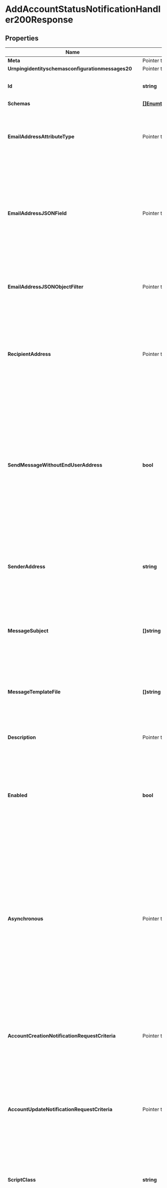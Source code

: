 # AddAccountStatusNotificationHandler200Response

## Properties

Name | Type | Description | Notes
------------ | ------------- | ------------- | -------------
**Meta** | Pointer to [**MetaMeta**](MetaMeta.md) |  | [optional] 
**Urnpingidentityschemasconfigurationmessages20** | Pointer to [**MetaUrnPingidentitySchemasConfigurationMessages20**](MetaUrnPingidentitySchemasConfigurationMessages20.md) |  | [optional] 
**Id** | **string** | Name of the Account Status Notification Handler | 
**Schemas** | [**[]EnumthirdPartyAccountStatusNotificationHandlerSchemaUrn**](EnumthirdPartyAccountStatusNotificationHandlerSchemaUrn.md) |  | 
**EmailAddressAttributeType** | Pointer to **[]string** | Specifies which attribute in the user&#39;s entries may be used to obtain the email address when notifying the end user. | [optional] 
**EmailAddressJSONField** | Pointer to **string** | The name of the JSON field whose value is the email address to which the message should be sent. The email address must be contained in a top-level field whose value is a single string. | [optional] 
**EmailAddressJSONObjectFilter** | Pointer to **string** | A JSON object filter that may be used to identify which email address value to use when sending the message. | [optional] 
**RecipientAddress** | Pointer to **[]string** | Specifies an email address to which notification messages are sent, either instead of or in addition to the end user for whom the notification has been generated. | [optional] 
**SendMessageWithoutEndUserAddress** | **bool** | Indicates whether an email notification message should be generated and sent to the set of notification recipients even if the user entry does not contain any values for any of the email address attributes (that is, in cases when it is not possible to notify the end user). | 
**SenderAddress** | **string** | Specifies the email address from which the message is sent. Note that this does not necessarily have to be a legitimate email address. | 
**MessageSubject** | **[]string** | Specifies the subject that should be used for email messages generated by this account status notification handler. | 
**MessageTemplateFile** | **[]string** | Specifies the path to the file containing the message template to generate the email notification messages. | 
**Description** | Pointer to **string** | A description for this Account Status Notification Handler | [optional] 
**Enabled** | **bool** | Indicates whether the Account Status Notification Handler is enabled. Only enabled handlers are invoked whenever a related event occurs in the server. | 
**Asynchronous** | Pointer to **bool** | Indicates whether the server should attempt to invoke this Account Status Notification Handler in a background thread so that any potentially-expensive processing (e.g., performing network communication to deliver a message) will not delay processing for the operation that triggered the notification. | [optional] 
**AccountCreationNotificationRequestCriteria** | Pointer to **string** | A request criteria object that identifies which add requests should result in account creation notifications for this handler. | [optional] 
**AccountUpdateNotificationRequestCriteria** | Pointer to **string** | A request criteria object that identifies which modify and modify DN requests should result in account update notifications for this handler. | [optional] 
**ScriptClass** | **string** | The fully-qualified name of the Groovy class providing the logic for the Groovy Scripted Account Status Notification Handler. | 
**ScriptArgument** | Pointer to **[]string** | The set of arguments used to customize the behavior for the Scripted Account Status Notification Handler. Each configuration property should be given in the form &#39;name&#x3D;value&#39;. | [optional] 
**AccountStatusNotificationType** | [**[]EnumaccountStatusNotificationHandlerAccountStatusNotificationTypeProp**](EnumaccountStatusNotificationHandlerAccountStatusNotificationTypeProp.md) |  | 
**AccountTemporarilyFailureLockedMessageTemplate** | Pointer to **string** | The path to a file containing the template to use to generate the email message to send in the event that an account becomes temporarily locked as a result of too many authentication failures. | [optional] 
**AccountPermanentlyFailureLockedMessageTemplate** | Pointer to **string** | The path to a file containing the template to use to generate the email message to send in the event that an account becomes permanently locked as a result of too many authentication failures. | [optional] 
**AccountIdleLockedMessageTemplate** | Pointer to **string** | The path to a file containing the template to use to generate the email message to send in the event that authentication attempt fails because it has been too long since the user last successfully authenticated. | [optional] 
**AccountResetLockedMessageTemplate** | Pointer to **string** | The path to a file containing the template to use to generate the email message to send in the event that authentication attempt fails because the user failed to choose a new password in a timely manner after an administrative reset. | [optional] 
**AccountUnlockedMessageTemplate** | Pointer to **string** | The path to a file containing the template to use to generate the email message to send in the event that a user&#39;s account has been unlocked (e.g., by an administrative password reset). | [optional] 
**AccountDisabledMessageTemplate** | Pointer to **string** | The path to a file containing the template to use to generate the email message to send in the event that a user&#39;s account is disabled by an administrator. | [optional] 
**AccountEnabledMessageTemplate** | Pointer to **string** | The path to a file containing the template to use to generate the email message to send in the event that a user&#39;s account is enabled by an administrator. | [optional] 
**AccountNotYetActiveMessageTemplate** | Pointer to **string** | The path to a file containing the template to use to generate the email message to send in the event that an authentication attempt fails because the account has an activation time that is in the future. | [optional] 
**AccountExpiredMessageTemplate** | Pointer to **string** | The path to a file containing the template to use to generate the email message to send in the event that an authentication attempt fails because the account has an expiration time that is in the past. | [optional] 
**PasswordExpiredMessageTemplate** | Pointer to **string** | The path to a file containing the template to use to generate the email message to send in the event that an authentication attempt fails because the account has an expired password. | [optional] 
**PasswordExpiringMessageTemplate** | Pointer to **string** | The path to a file containing the template to use to generate the email message to send in the event that an authentication attempt succeeds, but the user&#39;s password is about to expire. This notification will only be generated the first time the user authenticates within the window of time that the server should warn about an upcoming password expiration. | [optional] 
**PasswordResetMessageTemplate** | Pointer to **string** | The path to a file containing the template to use to generate the email message to send in the event that a user&#39;s password has been reset by an administrator. | [optional] 
**PasswordChangedMessageTemplate** | Pointer to **string** | The path to a file containing the template to use to generate the email message to send in the event that a user changes their own password. | [optional] 
**AccountCreatedMessageTemplate** | Pointer to **string** | The path to a file containing the template to use to generate the email message to send in the event that a new account is created in an add request that matches the criteria provided in the account-creation-notification-request-criteria property. | [optional] 
**AccountUpdatedMessageTemplate** | Pointer to **string** | The path to a file containing the template to use to generate the email message to send in the event that an existing account is updated with a modify or modify DN operation that matches the criteria provided in the account-update-notification-request-criteria property. | [optional] 
**BindPasswordFailedValidationMessageTemplate** | Pointer to **string** | The path to a file containing the template to use to generate the email message to send in the event that a user authenticated with a password that failed to satisfy the criteria for one or more of the configured password validators. | [optional] 
**MustChangePasswordMessageTemplate** | Pointer to **string** | The path to a file containing the template to use to generate the email message to send in the event that a user successfully authenticates to the server but will be required to choose a new password before they will be allowed to perform any other operations. | [optional] 
**ExtensionClass** | **string** | The fully-qualified name of the Java class providing the logic for the Third Party Account Status Notification Handler. | 
**ExtensionArgument** | Pointer to **[]string** | The set of arguments used to customize the behavior for the Third Party Account Status Notification Handler. Each configuration property should be given in the form &#39;name&#x3D;value&#39;. | [optional] 

## Methods

### NewAddAccountStatusNotificationHandler200Response

`func NewAddAccountStatusNotificationHandler200Response(id string, schemas []EnumthirdPartyAccountStatusNotificationHandlerSchemaUrn, sendMessageWithoutEndUserAddress bool, senderAddress string, messageSubject []string, messageTemplateFile []string, enabled bool, scriptClass string, accountStatusNotificationType []EnumaccountStatusNotificationHandlerAccountStatusNotificationTypeProp, extensionClass string, ) *AddAccountStatusNotificationHandler200Response`

NewAddAccountStatusNotificationHandler200Response instantiates a new AddAccountStatusNotificationHandler200Response object
This constructor will assign default values to properties that have it defined,
and makes sure properties required by API are set, but the set of arguments
will change when the set of required properties is changed

### NewAddAccountStatusNotificationHandler200ResponseWithDefaults

`func NewAddAccountStatusNotificationHandler200ResponseWithDefaults() *AddAccountStatusNotificationHandler200Response`

NewAddAccountStatusNotificationHandler200ResponseWithDefaults instantiates a new AddAccountStatusNotificationHandler200Response object
This constructor will only assign default values to properties that have it defined,
but it doesn't guarantee that properties required by API are set

### GetMeta

`func (o *AddAccountStatusNotificationHandler200Response) GetMeta() MetaMeta`

GetMeta returns the Meta field if non-nil, zero value otherwise.

### GetMetaOk

`func (o *AddAccountStatusNotificationHandler200Response) GetMetaOk() (*MetaMeta, bool)`

GetMetaOk returns a tuple with the Meta field if it's non-nil, zero value otherwise
and a boolean to check if the value has been set.

### SetMeta

`func (o *AddAccountStatusNotificationHandler200Response) SetMeta(v MetaMeta)`

SetMeta sets Meta field to given value.

### HasMeta

`func (o *AddAccountStatusNotificationHandler200Response) HasMeta() bool`

HasMeta returns a boolean if a field has been set.

### GetUrnpingidentityschemasconfigurationmessages20

`func (o *AddAccountStatusNotificationHandler200Response) GetUrnpingidentityschemasconfigurationmessages20() MetaUrnPingidentitySchemasConfigurationMessages20`

GetUrnpingidentityschemasconfigurationmessages20 returns the Urnpingidentityschemasconfigurationmessages20 field if non-nil, zero value otherwise.

### GetUrnpingidentityschemasconfigurationmessages20Ok

`func (o *AddAccountStatusNotificationHandler200Response) GetUrnpingidentityschemasconfigurationmessages20Ok() (*MetaUrnPingidentitySchemasConfigurationMessages20, bool)`

GetUrnpingidentityschemasconfigurationmessages20Ok returns a tuple with the Urnpingidentityschemasconfigurationmessages20 field if it's non-nil, zero value otherwise
and a boolean to check if the value has been set.

### SetUrnpingidentityschemasconfigurationmessages20

`func (o *AddAccountStatusNotificationHandler200Response) SetUrnpingidentityschemasconfigurationmessages20(v MetaUrnPingidentitySchemasConfigurationMessages20)`

SetUrnpingidentityschemasconfigurationmessages20 sets Urnpingidentityschemasconfigurationmessages20 field to given value.

### HasUrnpingidentityschemasconfigurationmessages20

`func (o *AddAccountStatusNotificationHandler200Response) HasUrnpingidentityschemasconfigurationmessages20() bool`

HasUrnpingidentityschemasconfigurationmessages20 returns a boolean if a field has been set.

### GetId

`func (o *AddAccountStatusNotificationHandler200Response) GetId() string`

GetId returns the Id field if non-nil, zero value otherwise.

### GetIdOk

`func (o *AddAccountStatusNotificationHandler200Response) GetIdOk() (*string, bool)`

GetIdOk returns a tuple with the Id field if it's non-nil, zero value otherwise
and a boolean to check if the value has been set.

### SetId

`func (o *AddAccountStatusNotificationHandler200Response) SetId(v string)`

SetId sets Id field to given value.


### GetSchemas

`func (o *AddAccountStatusNotificationHandler200Response) GetSchemas() []EnumthirdPartyAccountStatusNotificationHandlerSchemaUrn`

GetSchemas returns the Schemas field if non-nil, zero value otherwise.

### GetSchemasOk

`func (o *AddAccountStatusNotificationHandler200Response) GetSchemasOk() (*[]EnumthirdPartyAccountStatusNotificationHandlerSchemaUrn, bool)`

GetSchemasOk returns a tuple with the Schemas field if it's non-nil, zero value otherwise
and a boolean to check if the value has been set.

### SetSchemas

`func (o *AddAccountStatusNotificationHandler200Response) SetSchemas(v []EnumthirdPartyAccountStatusNotificationHandlerSchemaUrn)`

SetSchemas sets Schemas field to given value.


### GetEmailAddressAttributeType

`func (o *AddAccountStatusNotificationHandler200Response) GetEmailAddressAttributeType() []string`

GetEmailAddressAttributeType returns the EmailAddressAttributeType field if non-nil, zero value otherwise.

### GetEmailAddressAttributeTypeOk

`func (o *AddAccountStatusNotificationHandler200Response) GetEmailAddressAttributeTypeOk() (*[]string, bool)`

GetEmailAddressAttributeTypeOk returns a tuple with the EmailAddressAttributeType field if it's non-nil, zero value otherwise
and a boolean to check if the value has been set.

### SetEmailAddressAttributeType

`func (o *AddAccountStatusNotificationHandler200Response) SetEmailAddressAttributeType(v []string)`

SetEmailAddressAttributeType sets EmailAddressAttributeType field to given value.

### HasEmailAddressAttributeType

`func (o *AddAccountStatusNotificationHandler200Response) HasEmailAddressAttributeType() bool`

HasEmailAddressAttributeType returns a boolean if a field has been set.

### GetEmailAddressJSONField

`func (o *AddAccountStatusNotificationHandler200Response) GetEmailAddressJSONField() string`

GetEmailAddressJSONField returns the EmailAddressJSONField field if non-nil, zero value otherwise.

### GetEmailAddressJSONFieldOk

`func (o *AddAccountStatusNotificationHandler200Response) GetEmailAddressJSONFieldOk() (*string, bool)`

GetEmailAddressJSONFieldOk returns a tuple with the EmailAddressJSONField field if it's non-nil, zero value otherwise
and a boolean to check if the value has been set.

### SetEmailAddressJSONField

`func (o *AddAccountStatusNotificationHandler200Response) SetEmailAddressJSONField(v string)`

SetEmailAddressJSONField sets EmailAddressJSONField field to given value.

### HasEmailAddressJSONField

`func (o *AddAccountStatusNotificationHandler200Response) HasEmailAddressJSONField() bool`

HasEmailAddressJSONField returns a boolean if a field has been set.

### GetEmailAddressJSONObjectFilter

`func (o *AddAccountStatusNotificationHandler200Response) GetEmailAddressJSONObjectFilter() string`

GetEmailAddressJSONObjectFilter returns the EmailAddressJSONObjectFilter field if non-nil, zero value otherwise.

### GetEmailAddressJSONObjectFilterOk

`func (o *AddAccountStatusNotificationHandler200Response) GetEmailAddressJSONObjectFilterOk() (*string, bool)`

GetEmailAddressJSONObjectFilterOk returns a tuple with the EmailAddressJSONObjectFilter field if it's non-nil, zero value otherwise
and a boolean to check if the value has been set.

### SetEmailAddressJSONObjectFilter

`func (o *AddAccountStatusNotificationHandler200Response) SetEmailAddressJSONObjectFilter(v string)`

SetEmailAddressJSONObjectFilter sets EmailAddressJSONObjectFilter field to given value.

### HasEmailAddressJSONObjectFilter

`func (o *AddAccountStatusNotificationHandler200Response) HasEmailAddressJSONObjectFilter() bool`

HasEmailAddressJSONObjectFilter returns a boolean if a field has been set.

### GetRecipientAddress

`func (o *AddAccountStatusNotificationHandler200Response) GetRecipientAddress() []string`

GetRecipientAddress returns the RecipientAddress field if non-nil, zero value otherwise.

### GetRecipientAddressOk

`func (o *AddAccountStatusNotificationHandler200Response) GetRecipientAddressOk() (*[]string, bool)`

GetRecipientAddressOk returns a tuple with the RecipientAddress field if it's non-nil, zero value otherwise
and a boolean to check if the value has been set.

### SetRecipientAddress

`func (o *AddAccountStatusNotificationHandler200Response) SetRecipientAddress(v []string)`

SetRecipientAddress sets RecipientAddress field to given value.

### HasRecipientAddress

`func (o *AddAccountStatusNotificationHandler200Response) HasRecipientAddress() bool`

HasRecipientAddress returns a boolean if a field has been set.

### GetSendMessageWithoutEndUserAddress

`func (o *AddAccountStatusNotificationHandler200Response) GetSendMessageWithoutEndUserAddress() bool`

GetSendMessageWithoutEndUserAddress returns the SendMessageWithoutEndUserAddress field if non-nil, zero value otherwise.

### GetSendMessageWithoutEndUserAddressOk

`func (o *AddAccountStatusNotificationHandler200Response) GetSendMessageWithoutEndUserAddressOk() (*bool, bool)`

GetSendMessageWithoutEndUserAddressOk returns a tuple with the SendMessageWithoutEndUserAddress field if it's non-nil, zero value otherwise
and a boolean to check if the value has been set.

### SetSendMessageWithoutEndUserAddress

`func (o *AddAccountStatusNotificationHandler200Response) SetSendMessageWithoutEndUserAddress(v bool)`

SetSendMessageWithoutEndUserAddress sets SendMessageWithoutEndUserAddress field to given value.


### GetSenderAddress

`func (o *AddAccountStatusNotificationHandler200Response) GetSenderAddress() string`

GetSenderAddress returns the SenderAddress field if non-nil, zero value otherwise.

### GetSenderAddressOk

`func (o *AddAccountStatusNotificationHandler200Response) GetSenderAddressOk() (*string, bool)`

GetSenderAddressOk returns a tuple with the SenderAddress field if it's non-nil, zero value otherwise
and a boolean to check if the value has been set.

### SetSenderAddress

`func (o *AddAccountStatusNotificationHandler200Response) SetSenderAddress(v string)`

SetSenderAddress sets SenderAddress field to given value.


### GetMessageSubject

`func (o *AddAccountStatusNotificationHandler200Response) GetMessageSubject() []string`

GetMessageSubject returns the MessageSubject field if non-nil, zero value otherwise.

### GetMessageSubjectOk

`func (o *AddAccountStatusNotificationHandler200Response) GetMessageSubjectOk() (*[]string, bool)`

GetMessageSubjectOk returns a tuple with the MessageSubject field if it's non-nil, zero value otherwise
and a boolean to check if the value has been set.

### SetMessageSubject

`func (o *AddAccountStatusNotificationHandler200Response) SetMessageSubject(v []string)`

SetMessageSubject sets MessageSubject field to given value.


### GetMessageTemplateFile

`func (o *AddAccountStatusNotificationHandler200Response) GetMessageTemplateFile() []string`

GetMessageTemplateFile returns the MessageTemplateFile field if non-nil, zero value otherwise.

### GetMessageTemplateFileOk

`func (o *AddAccountStatusNotificationHandler200Response) GetMessageTemplateFileOk() (*[]string, bool)`

GetMessageTemplateFileOk returns a tuple with the MessageTemplateFile field if it's non-nil, zero value otherwise
and a boolean to check if the value has been set.

### SetMessageTemplateFile

`func (o *AddAccountStatusNotificationHandler200Response) SetMessageTemplateFile(v []string)`

SetMessageTemplateFile sets MessageTemplateFile field to given value.


### GetDescription

`func (o *AddAccountStatusNotificationHandler200Response) GetDescription() string`

GetDescription returns the Description field if non-nil, zero value otherwise.

### GetDescriptionOk

`func (o *AddAccountStatusNotificationHandler200Response) GetDescriptionOk() (*string, bool)`

GetDescriptionOk returns a tuple with the Description field if it's non-nil, zero value otherwise
and a boolean to check if the value has been set.

### SetDescription

`func (o *AddAccountStatusNotificationHandler200Response) SetDescription(v string)`

SetDescription sets Description field to given value.

### HasDescription

`func (o *AddAccountStatusNotificationHandler200Response) HasDescription() bool`

HasDescription returns a boolean if a field has been set.

### GetEnabled

`func (o *AddAccountStatusNotificationHandler200Response) GetEnabled() bool`

GetEnabled returns the Enabled field if non-nil, zero value otherwise.

### GetEnabledOk

`func (o *AddAccountStatusNotificationHandler200Response) GetEnabledOk() (*bool, bool)`

GetEnabledOk returns a tuple with the Enabled field if it's non-nil, zero value otherwise
and a boolean to check if the value has been set.

### SetEnabled

`func (o *AddAccountStatusNotificationHandler200Response) SetEnabled(v bool)`

SetEnabled sets Enabled field to given value.


### GetAsynchronous

`func (o *AddAccountStatusNotificationHandler200Response) GetAsynchronous() bool`

GetAsynchronous returns the Asynchronous field if non-nil, zero value otherwise.

### GetAsynchronousOk

`func (o *AddAccountStatusNotificationHandler200Response) GetAsynchronousOk() (*bool, bool)`

GetAsynchronousOk returns a tuple with the Asynchronous field if it's non-nil, zero value otherwise
and a boolean to check if the value has been set.

### SetAsynchronous

`func (o *AddAccountStatusNotificationHandler200Response) SetAsynchronous(v bool)`

SetAsynchronous sets Asynchronous field to given value.

### HasAsynchronous

`func (o *AddAccountStatusNotificationHandler200Response) HasAsynchronous() bool`

HasAsynchronous returns a boolean if a field has been set.

### GetAccountCreationNotificationRequestCriteria

`func (o *AddAccountStatusNotificationHandler200Response) GetAccountCreationNotificationRequestCriteria() string`

GetAccountCreationNotificationRequestCriteria returns the AccountCreationNotificationRequestCriteria field if non-nil, zero value otherwise.

### GetAccountCreationNotificationRequestCriteriaOk

`func (o *AddAccountStatusNotificationHandler200Response) GetAccountCreationNotificationRequestCriteriaOk() (*string, bool)`

GetAccountCreationNotificationRequestCriteriaOk returns a tuple with the AccountCreationNotificationRequestCriteria field if it's non-nil, zero value otherwise
and a boolean to check if the value has been set.

### SetAccountCreationNotificationRequestCriteria

`func (o *AddAccountStatusNotificationHandler200Response) SetAccountCreationNotificationRequestCriteria(v string)`

SetAccountCreationNotificationRequestCriteria sets AccountCreationNotificationRequestCriteria field to given value.

### HasAccountCreationNotificationRequestCriteria

`func (o *AddAccountStatusNotificationHandler200Response) HasAccountCreationNotificationRequestCriteria() bool`

HasAccountCreationNotificationRequestCriteria returns a boolean if a field has been set.

### GetAccountUpdateNotificationRequestCriteria

`func (o *AddAccountStatusNotificationHandler200Response) GetAccountUpdateNotificationRequestCriteria() string`

GetAccountUpdateNotificationRequestCriteria returns the AccountUpdateNotificationRequestCriteria field if non-nil, zero value otherwise.

### GetAccountUpdateNotificationRequestCriteriaOk

`func (o *AddAccountStatusNotificationHandler200Response) GetAccountUpdateNotificationRequestCriteriaOk() (*string, bool)`

GetAccountUpdateNotificationRequestCriteriaOk returns a tuple with the AccountUpdateNotificationRequestCriteria field if it's non-nil, zero value otherwise
and a boolean to check if the value has been set.

### SetAccountUpdateNotificationRequestCriteria

`func (o *AddAccountStatusNotificationHandler200Response) SetAccountUpdateNotificationRequestCriteria(v string)`

SetAccountUpdateNotificationRequestCriteria sets AccountUpdateNotificationRequestCriteria field to given value.

### HasAccountUpdateNotificationRequestCriteria

`func (o *AddAccountStatusNotificationHandler200Response) HasAccountUpdateNotificationRequestCriteria() bool`

HasAccountUpdateNotificationRequestCriteria returns a boolean if a field has been set.

### GetScriptClass

`func (o *AddAccountStatusNotificationHandler200Response) GetScriptClass() string`

GetScriptClass returns the ScriptClass field if non-nil, zero value otherwise.

### GetScriptClassOk

`func (o *AddAccountStatusNotificationHandler200Response) GetScriptClassOk() (*string, bool)`

GetScriptClassOk returns a tuple with the ScriptClass field if it's non-nil, zero value otherwise
and a boolean to check if the value has been set.

### SetScriptClass

`func (o *AddAccountStatusNotificationHandler200Response) SetScriptClass(v string)`

SetScriptClass sets ScriptClass field to given value.


### GetScriptArgument

`func (o *AddAccountStatusNotificationHandler200Response) GetScriptArgument() []string`

GetScriptArgument returns the ScriptArgument field if non-nil, zero value otherwise.

### GetScriptArgumentOk

`func (o *AddAccountStatusNotificationHandler200Response) GetScriptArgumentOk() (*[]string, bool)`

GetScriptArgumentOk returns a tuple with the ScriptArgument field if it's non-nil, zero value otherwise
and a boolean to check if the value has been set.

### SetScriptArgument

`func (o *AddAccountStatusNotificationHandler200Response) SetScriptArgument(v []string)`

SetScriptArgument sets ScriptArgument field to given value.

### HasScriptArgument

`func (o *AddAccountStatusNotificationHandler200Response) HasScriptArgument() bool`

HasScriptArgument returns a boolean if a field has been set.

### GetAccountStatusNotificationType

`func (o *AddAccountStatusNotificationHandler200Response) GetAccountStatusNotificationType() []EnumaccountStatusNotificationHandlerAccountStatusNotificationTypeProp`

GetAccountStatusNotificationType returns the AccountStatusNotificationType field if non-nil, zero value otherwise.

### GetAccountStatusNotificationTypeOk

`func (o *AddAccountStatusNotificationHandler200Response) GetAccountStatusNotificationTypeOk() (*[]EnumaccountStatusNotificationHandlerAccountStatusNotificationTypeProp, bool)`

GetAccountStatusNotificationTypeOk returns a tuple with the AccountStatusNotificationType field if it's non-nil, zero value otherwise
and a boolean to check if the value has been set.

### SetAccountStatusNotificationType

`func (o *AddAccountStatusNotificationHandler200Response) SetAccountStatusNotificationType(v []EnumaccountStatusNotificationHandlerAccountStatusNotificationTypeProp)`

SetAccountStatusNotificationType sets AccountStatusNotificationType field to given value.


### GetAccountTemporarilyFailureLockedMessageTemplate

`func (o *AddAccountStatusNotificationHandler200Response) GetAccountTemporarilyFailureLockedMessageTemplate() string`

GetAccountTemporarilyFailureLockedMessageTemplate returns the AccountTemporarilyFailureLockedMessageTemplate field if non-nil, zero value otherwise.

### GetAccountTemporarilyFailureLockedMessageTemplateOk

`func (o *AddAccountStatusNotificationHandler200Response) GetAccountTemporarilyFailureLockedMessageTemplateOk() (*string, bool)`

GetAccountTemporarilyFailureLockedMessageTemplateOk returns a tuple with the AccountTemporarilyFailureLockedMessageTemplate field if it's non-nil, zero value otherwise
and a boolean to check if the value has been set.

### SetAccountTemporarilyFailureLockedMessageTemplate

`func (o *AddAccountStatusNotificationHandler200Response) SetAccountTemporarilyFailureLockedMessageTemplate(v string)`

SetAccountTemporarilyFailureLockedMessageTemplate sets AccountTemporarilyFailureLockedMessageTemplate field to given value.

### HasAccountTemporarilyFailureLockedMessageTemplate

`func (o *AddAccountStatusNotificationHandler200Response) HasAccountTemporarilyFailureLockedMessageTemplate() bool`

HasAccountTemporarilyFailureLockedMessageTemplate returns a boolean if a field has been set.

### GetAccountPermanentlyFailureLockedMessageTemplate

`func (o *AddAccountStatusNotificationHandler200Response) GetAccountPermanentlyFailureLockedMessageTemplate() string`

GetAccountPermanentlyFailureLockedMessageTemplate returns the AccountPermanentlyFailureLockedMessageTemplate field if non-nil, zero value otherwise.

### GetAccountPermanentlyFailureLockedMessageTemplateOk

`func (o *AddAccountStatusNotificationHandler200Response) GetAccountPermanentlyFailureLockedMessageTemplateOk() (*string, bool)`

GetAccountPermanentlyFailureLockedMessageTemplateOk returns a tuple with the AccountPermanentlyFailureLockedMessageTemplate field if it's non-nil, zero value otherwise
and a boolean to check if the value has been set.

### SetAccountPermanentlyFailureLockedMessageTemplate

`func (o *AddAccountStatusNotificationHandler200Response) SetAccountPermanentlyFailureLockedMessageTemplate(v string)`

SetAccountPermanentlyFailureLockedMessageTemplate sets AccountPermanentlyFailureLockedMessageTemplate field to given value.

### HasAccountPermanentlyFailureLockedMessageTemplate

`func (o *AddAccountStatusNotificationHandler200Response) HasAccountPermanentlyFailureLockedMessageTemplate() bool`

HasAccountPermanentlyFailureLockedMessageTemplate returns a boolean if a field has been set.

### GetAccountIdleLockedMessageTemplate

`func (o *AddAccountStatusNotificationHandler200Response) GetAccountIdleLockedMessageTemplate() string`

GetAccountIdleLockedMessageTemplate returns the AccountIdleLockedMessageTemplate field if non-nil, zero value otherwise.

### GetAccountIdleLockedMessageTemplateOk

`func (o *AddAccountStatusNotificationHandler200Response) GetAccountIdleLockedMessageTemplateOk() (*string, bool)`

GetAccountIdleLockedMessageTemplateOk returns a tuple with the AccountIdleLockedMessageTemplate field if it's non-nil, zero value otherwise
and a boolean to check if the value has been set.

### SetAccountIdleLockedMessageTemplate

`func (o *AddAccountStatusNotificationHandler200Response) SetAccountIdleLockedMessageTemplate(v string)`

SetAccountIdleLockedMessageTemplate sets AccountIdleLockedMessageTemplate field to given value.

### HasAccountIdleLockedMessageTemplate

`func (o *AddAccountStatusNotificationHandler200Response) HasAccountIdleLockedMessageTemplate() bool`

HasAccountIdleLockedMessageTemplate returns a boolean if a field has been set.

### GetAccountResetLockedMessageTemplate

`func (o *AddAccountStatusNotificationHandler200Response) GetAccountResetLockedMessageTemplate() string`

GetAccountResetLockedMessageTemplate returns the AccountResetLockedMessageTemplate field if non-nil, zero value otherwise.

### GetAccountResetLockedMessageTemplateOk

`func (o *AddAccountStatusNotificationHandler200Response) GetAccountResetLockedMessageTemplateOk() (*string, bool)`

GetAccountResetLockedMessageTemplateOk returns a tuple with the AccountResetLockedMessageTemplate field if it's non-nil, zero value otherwise
and a boolean to check if the value has been set.

### SetAccountResetLockedMessageTemplate

`func (o *AddAccountStatusNotificationHandler200Response) SetAccountResetLockedMessageTemplate(v string)`

SetAccountResetLockedMessageTemplate sets AccountResetLockedMessageTemplate field to given value.

### HasAccountResetLockedMessageTemplate

`func (o *AddAccountStatusNotificationHandler200Response) HasAccountResetLockedMessageTemplate() bool`

HasAccountResetLockedMessageTemplate returns a boolean if a field has been set.

### GetAccountUnlockedMessageTemplate

`func (o *AddAccountStatusNotificationHandler200Response) GetAccountUnlockedMessageTemplate() string`

GetAccountUnlockedMessageTemplate returns the AccountUnlockedMessageTemplate field if non-nil, zero value otherwise.

### GetAccountUnlockedMessageTemplateOk

`func (o *AddAccountStatusNotificationHandler200Response) GetAccountUnlockedMessageTemplateOk() (*string, bool)`

GetAccountUnlockedMessageTemplateOk returns a tuple with the AccountUnlockedMessageTemplate field if it's non-nil, zero value otherwise
and a boolean to check if the value has been set.

### SetAccountUnlockedMessageTemplate

`func (o *AddAccountStatusNotificationHandler200Response) SetAccountUnlockedMessageTemplate(v string)`

SetAccountUnlockedMessageTemplate sets AccountUnlockedMessageTemplate field to given value.

### HasAccountUnlockedMessageTemplate

`func (o *AddAccountStatusNotificationHandler200Response) HasAccountUnlockedMessageTemplate() bool`

HasAccountUnlockedMessageTemplate returns a boolean if a field has been set.

### GetAccountDisabledMessageTemplate

`func (o *AddAccountStatusNotificationHandler200Response) GetAccountDisabledMessageTemplate() string`

GetAccountDisabledMessageTemplate returns the AccountDisabledMessageTemplate field if non-nil, zero value otherwise.

### GetAccountDisabledMessageTemplateOk

`func (o *AddAccountStatusNotificationHandler200Response) GetAccountDisabledMessageTemplateOk() (*string, bool)`

GetAccountDisabledMessageTemplateOk returns a tuple with the AccountDisabledMessageTemplate field if it's non-nil, zero value otherwise
and a boolean to check if the value has been set.

### SetAccountDisabledMessageTemplate

`func (o *AddAccountStatusNotificationHandler200Response) SetAccountDisabledMessageTemplate(v string)`

SetAccountDisabledMessageTemplate sets AccountDisabledMessageTemplate field to given value.

### HasAccountDisabledMessageTemplate

`func (o *AddAccountStatusNotificationHandler200Response) HasAccountDisabledMessageTemplate() bool`

HasAccountDisabledMessageTemplate returns a boolean if a field has been set.

### GetAccountEnabledMessageTemplate

`func (o *AddAccountStatusNotificationHandler200Response) GetAccountEnabledMessageTemplate() string`

GetAccountEnabledMessageTemplate returns the AccountEnabledMessageTemplate field if non-nil, zero value otherwise.

### GetAccountEnabledMessageTemplateOk

`func (o *AddAccountStatusNotificationHandler200Response) GetAccountEnabledMessageTemplateOk() (*string, bool)`

GetAccountEnabledMessageTemplateOk returns a tuple with the AccountEnabledMessageTemplate field if it's non-nil, zero value otherwise
and a boolean to check if the value has been set.

### SetAccountEnabledMessageTemplate

`func (o *AddAccountStatusNotificationHandler200Response) SetAccountEnabledMessageTemplate(v string)`

SetAccountEnabledMessageTemplate sets AccountEnabledMessageTemplate field to given value.

### HasAccountEnabledMessageTemplate

`func (o *AddAccountStatusNotificationHandler200Response) HasAccountEnabledMessageTemplate() bool`

HasAccountEnabledMessageTemplate returns a boolean if a field has been set.

### GetAccountNotYetActiveMessageTemplate

`func (o *AddAccountStatusNotificationHandler200Response) GetAccountNotYetActiveMessageTemplate() string`

GetAccountNotYetActiveMessageTemplate returns the AccountNotYetActiveMessageTemplate field if non-nil, zero value otherwise.

### GetAccountNotYetActiveMessageTemplateOk

`func (o *AddAccountStatusNotificationHandler200Response) GetAccountNotYetActiveMessageTemplateOk() (*string, bool)`

GetAccountNotYetActiveMessageTemplateOk returns a tuple with the AccountNotYetActiveMessageTemplate field if it's non-nil, zero value otherwise
and a boolean to check if the value has been set.

### SetAccountNotYetActiveMessageTemplate

`func (o *AddAccountStatusNotificationHandler200Response) SetAccountNotYetActiveMessageTemplate(v string)`

SetAccountNotYetActiveMessageTemplate sets AccountNotYetActiveMessageTemplate field to given value.

### HasAccountNotYetActiveMessageTemplate

`func (o *AddAccountStatusNotificationHandler200Response) HasAccountNotYetActiveMessageTemplate() bool`

HasAccountNotYetActiveMessageTemplate returns a boolean if a field has been set.

### GetAccountExpiredMessageTemplate

`func (o *AddAccountStatusNotificationHandler200Response) GetAccountExpiredMessageTemplate() string`

GetAccountExpiredMessageTemplate returns the AccountExpiredMessageTemplate field if non-nil, zero value otherwise.

### GetAccountExpiredMessageTemplateOk

`func (o *AddAccountStatusNotificationHandler200Response) GetAccountExpiredMessageTemplateOk() (*string, bool)`

GetAccountExpiredMessageTemplateOk returns a tuple with the AccountExpiredMessageTemplate field if it's non-nil, zero value otherwise
and a boolean to check if the value has been set.

### SetAccountExpiredMessageTemplate

`func (o *AddAccountStatusNotificationHandler200Response) SetAccountExpiredMessageTemplate(v string)`

SetAccountExpiredMessageTemplate sets AccountExpiredMessageTemplate field to given value.

### HasAccountExpiredMessageTemplate

`func (o *AddAccountStatusNotificationHandler200Response) HasAccountExpiredMessageTemplate() bool`

HasAccountExpiredMessageTemplate returns a boolean if a field has been set.

### GetPasswordExpiredMessageTemplate

`func (o *AddAccountStatusNotificationHandler200Response) GetPasswordExpiredMessageTemplate() string`

GetPasswordExpiredMessageTemplate returns the PasswordExpiredMessageTemplate field if non-nil, zero value otherwise.

### GetPasswordExpiredMessageTemplateOk

`func (o *AddAccountStatusNotificationHandler200Response) GetPasswordExpiredMessageTemplateOk() (*string, bool)`

GetPasswordExpiredMessageTemplateOk returns a tuple with the PasswordExpiredMessageTemplate field if it's non-nil, zero value otherwise
and a boolean to check if the value has been set.

### SetPasswordExpiredMessageTemplate

`func (o *AddAccountStatusNotificationHandler200Response) SetPasswordExpiredMessageTemplate(v string)`

SetPasswordExpiredMessageTemplate sets PasswordExpiredMessageTemplate field to given value.

### HasPasswordExpiredMessageTemplate

`func (o *AddAccountStatusNotificationHandler200Response) HasPasswordExpiredMessageTemplate() bool`

HasPasswordExpiredMessageTemplate returns a boolean if a field has been set.

### GetPasswordExpiringMessageTemplate

`func (o *AddAccountStatusNotificationHandler200Response) GetPasswordExpiringMessageTemplate() string`

GetPasswordExpiringMessageTemplate returns the PasswordExpiringMessageTemplate field if non-nil, zero value otherwise.

### GetPasswordExpiringMessageTemplateOk

`func (o *AddAccountStatusNotificationHandler200Response) GetPasswordExpiringMessageTemplateOk() (*string, bool)`

GetPasswordExpiringMessageTemplateOk returns a tuple with the PasswordExpiringMessageTemplate field if it's non-nil, zero value otherwise
and a boolean to check if the value has been set.

### SetPasswordExpiringMessageTemplate

`func (o *AddAccountStatusNotificationHandler200Response) SetPasswordExpiringMessageTemplate(v string)`

SetPasswordExpiringMessageTemplate sets PasswordExpiringMessageTemplate field to given value.

### HasPasswordExpiringMessageTemplate

`func (o *AddAccountStatusNotificationHandler200Response) HasPasswordExpiringMessageTemplate() bool`

HasPasswordExpiringMessageTemplate returns a boolean if a field has been set.

### GetPasswordResetMessageTemplate

`func (o *AddAccountStatusNotificationHandler200Response) GetPasswordResetMessageTemplate() string`

GetPasswordResetMessageTemplate returns the PasswordResetMessageTemplate field if non-nil, zero value otherwise.

### GetPasswordResetMessageTemplateOk

`func (o *AddAccountStatusNotificationHandler200Response) GetPasswordResetMessageTemplateOk() (*string, bool)`

GetPasswordResetMessageTemplateOk returns a tuple with the PasswordResetMessageTemplate field if it's non-nil, zero value otherwise
and a boolean to check if the value has been set.

### SetPasswordResetMessageTemplate

`func (o *AddAccountStatusNotificationHandler200Response) SetPasswordResetMessageTemplate(v string)`

SetPasswordResetMessageTemplate sets PasswordResetMessageTemplate field to given value.

### HasPasswordResetMessageTemplate

`func (o *AddAccountStatusNotificationHandler200Response) HasPasswordResetMessageTemplate() bool`

HasPasswordResetMessageTemplate returns a boolean if a field has been set.

### GetPasswordChangedMessageTemplate

`func (o *AddAccountStatusNotificationHandler200Response) GetPasswordChangedMessageTemplate() string`

GetPasswordChangedMessageTemplate returns the PasswordChangedMessageTemplate field if non-nil, zero value otherwise.

### GetPasswordChangedMessageTemplateOk

`func (o *AddAccountStatusNotificationHandler200Response) GetPasswordChangedMessageTemplateOk() (*string, bool)`

GetPasswordChangedMessageTemplateOk returns a tuple with the PasswordChangedMessageTemplate field if it's non-nil, zero value otherwise
and a boolean to check if the value has been set.

### SetPasswordChangedMessageTemplate

`func (o *AddAccountStatusNotificationHandler200Response) SetPasswordChangedMessageTemplate(v string)`

SetPasswordChangedMessageTemplate sets PasswordChangedMessageTemplate field to given value.

### HasPasswordChangedMessageTemplate

`func (o *AddAccountStatusNotificationHandler200Response) HasPasswordChangedMessageTemplate() bool`

HasPasswordChangedMessageTemplate returns a boolean if a field has been set.

### GetAccountCreatedMessageTemplate

`func (o *AddAccountStatusNotificationHandler200Response) GetAccountCreatedMessageTemplate() string`

GetAccountCreatedMessageTemplate returns the AccountCreatedMessageTemplate field if non-nil, zero value otherwise.

### GetAccountCreatedMessageTemplateOk

`func (o *AddAccountStatusNotificationHandler200Response) GetAccountCreatedMessageTemplateOk() (*string, bool)`

GetAccountCreatedMessageTemplateOk returns a tuple with the AccountCreatedMessageTemplate field if it's non-nil, zero value otherwise
and a boolean to check if the value has been set.

### SetAccountCreatedMessageTemplate

`func (o *AddAccountStatusNotificationHandler200Response) SetAccountCreatedMessageTemplate(v string)`

SetAccountCreatedMessageTemplate sets AccountCreatedMessageTemplate field to given value.

### HasAccountCreatedMessageTemplate

`func (o *AddAccountStatusNotificationHandler200Response) HasAccountCreatedMessageTemplate() bool`

HasAccountCreatedMessageTemplate returns a boolean if a field has been set.

### GetAccountUpdatedMessageTemplate

`func (o *AddAccountStatusNotificationHandler200Response) GetAccountUpdatedMessageTemplate() string`

GetAccountUpdatedMessageTemplate returns the AccountUpdatedMessageTemplate field if non-nil, zero value otherwise.

### GetAccountUpdatedMessageTemplateOk

`func (o *AddAccountStatusNotificationHandler200Response) GetAccountUpdatedMessageTemplateOk() (*string, bool)`

GetAccountUpdatedMessageTemplateOk returns a tuple with the AccountUpdatedMessageTemplate field if it's non-nil, zero value otherwise
and a boolean to check if the value has been set.

### SetAccountUpdatedMessageTemplate

`func (o *AddAccountStatusNotificationHandler200Response) SetAccountUpdatedMessageTemplate(v string)`

SetAccountUpdatedMessageTemplate sets AccountUpdatedMessageTemplate field to given value.

### HasAccountUpdatedMessageTemplate

`func (o *AddAccountStatusNotificationHandler200Response) HasAccountUpdatedMessageTemplate() bool`

HasAccountUpdatedMessageTemplate returns a boolean if a field has been set.

### GetBindPasswordFailedValidationMessageTemplate

`func (o *AddAccountStatusNotificationHandler200Response) GetBindPasswordFailedValidationMessageTemplate() string`

GetBindPasswordFailedValidationMessageTemplate returns the BindPasswordFailedValidationMessageTemplate field if non-nil, zero value otherwise.

### GetBindPasswordFailedValidationMessageTemplateOk

`func (o *AddAccountStatusNotificationHandler200Response) GetBindPasswordFailedValidationMessageTemplateOk() (*string, bool)`

GetBindPasswordFailedValidationMessageTemplateOk returns a tuple with the BindPasswordFailedValidationMessageTemplate field if it's non-nil, zero value otherwise
and a boolean to check if the value has been set.

### SetBindPasswordFailedValidationMessageTemplate

`func (o *AddAccountStatusNotificationHandler200Response) SetBindPasswordFailedValidationMessageTemplate(v string)`

SetBindPasswordFailedValidationMessageTemplate sets BindPasswordFailedValidationMessageTemplate field to given value.

### HasBindPasswordFailedValidationMessageTemplate

`func (o *AddAccountStatusNotificationHandler200Response) HasBindPasswordFailedValidationMessageTemplate() bool`

HasBindPasswordFailedValidationMessageTemplate returns a boolean if a field has been set.

### GetMustChangePasswordMessageTemplate

`func (o *AddAccountStatusNotificationHandler200Response) GetMustChangePasswordMessageTemplate() string`

GetMustChangePasswordMessageTemplate returns the MustChangePasswordMessageTemplate field if non-nil, zero value otherwise.

### GetMustChangePasswordMessageTemplateOk

`func (o *AddAccountStatusNotificationHandler200Response) GetMustChangePasswordMessageTemplateOk() (*string, bool)`

GetMustChangePasswordMessageTemplateOk returns a tuple with the MustChangePasswordMessageTemplate field if it's non-nil, zero value otherwise
and a boolean to check if the value has been set.

### SetMustChangePasswordMessageTemplate

`func (o *AddAccountStatusNotificationHandler200Response) SetMustChangePasswordMessageTemplate(v string)`

SetMustChangePasswordMessageTemplate sets MustChangePasswordMessageTemplate field to given value.

### HasMustChangePasswordMessageTemplate

`func (o *AddAccountStatusNotificationHandler200Response) HasMustChangePasswordMessageTemplate() bool`

HasMustChangePasswordMessageTemplate returns a boolean if a field has been set.

### GetExtensionClass

`func (o *AddAccountStatusNotificationHandler200Response) GetExtensionClass() string`

GetExtensionClass returns the ExtensionClass field if non-nil, zero value otherwise.

### GetExtensionClassOk

`func (o *AddAccountStatusNotificationHandler200Response) GetExtensionClassOk() (*string, bool)`

GetExtensionClassOk returns a tuple with the ExtensionClass field if it's non-nil, zero value otherwise
and a boolean to check if the value has been set.

### SetExtensionClass

`func (o *AddAccountStatusNotificationHandler200Response) SetExtensionClass(v string)`

SetExtensionClass sets ExtensionClass field to given value.


### GetExtensionArgument

`func (o *AddAccountStatusNotificationHandler200Response) GetExtensionArgument() []string`

GetExtensionArgument returns the ExtensionArgument field if non-nil, zero value otherwise.

### GetExtensionArgumentOk

`func (o *AddAccountStatusNotificationHandler200Response) GetExtensionArgumentOk() (*[]string, bool)`

GetExtensionArgumentOk returns a tuple with the ExtensionArgument field if it's non-nil, zero value otherwise
and a boolean to check if the value has been set.

### SetExtensionArgument

`func (o *AddAccountStatusNotificationHandler200Response) SetExtensionArgument(v []string)`

SetExtensionArgument sets ExtensionArgument field to given value.

### HasExtensionArgument

`func (o *AddAccountStatusNotificationHandler200Response) HasExtensionArgument() bool`

HasExtensionArgument returns a boolean if a field has been set.


[[Back to Model list]](../README.md#documentation-for-models) [[Back to API list]](../README.md#documentation-for-api-endpoints) [[Back to README]](../README.md)



